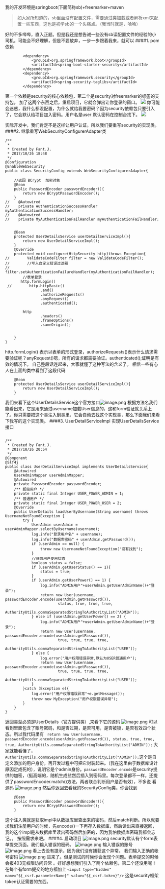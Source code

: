 我的开发环境是springboot(下面简称sb)+freemarker+maven
>如大家所知道的，sb里面没有配置文件，需要通过类加载或者解析xml来配置一些东西，这也是初学sb的一个头痛点。（我当时就是，哈哈）

好的不多哔哔，直入正题。但是我还是想告诫一些没有sb读配置文件的经验的小司机。可能会不好理解，但是不要放弃，一步一步跟着我来，就可以
####1. pom依赖
```
		<dependency>
			<groupId>org.springframework.boot</groupId>
			<artifactId>spring-boot-starter-security</artifactId>
		</dependency>
		<dependency>
			<groupId>org.springframework.security</groupId>
			<artifactId>spring-security-taglibs</artifactId>
		</dependency>
```
第一个依赖是security的核心依赖包，第二个是security对freemarker的标签的支持包。
加了这两个东西之后，重启项目，它就会弹出让你登录的窗口。
![](http://upload-images.jianshu.io/upload_images/5786888-33a576fdf7d6c0a3.png?imageMogr2/auto-orient/strip%7CimageView2/2/w/1240)
你可能会迷惑，我什么都没配置，为什么就给我要密码？因为security依赖包只要引入了，它会默认给项目加入密码。用户名是user 默认密码在控制台找下。
![](https://upload-images.jianshu.io/upload_images/5786888-6a6814076befcca1.png?imageMogr2/auto-orient/strip%7CimageView2/2/w/1240)

实际开发中，我们肯定不是这样让用户认证。所以我们要重写security的实现类。
####2. 继承重写WebSecurityConfigurerAdapter类
```
/**
 *
 * Created by Fant.J.
 * 2017/10/26 18:48
 */
@Configuration
@EnableWebSecurity
public class SecurityConfig extends WebSecurityConfigurerAdapter{

    //返回 BCrypt  加密对象
    @Bean
    public PasswordEncoder passwordEncoder(){
        return new BCryptPasswordEncoder();
    }
//    @Autowired
//    private AuthenticationSuccessHandler myAuthenticationSuccessHandler;
//    @Autowired
//    private MyAuthenticationFailHandler myAuthenticationFailHandler;


    @Bean
    protected UserDetailsService userDetailServiceImpl(){
        return new UserDetailServiceImpl();
    }
    @Override
    protected void configure(HttpSecurity http)throws Exception{
//        ValidateCodeFilter filter = new ValidateCodeFilter();
//        //写入自定义错误过滤器
//        filter.setAuthenticationFailureHandler(myAuthenticationFailHandler);
        //表单登录
       http.formLogin()         
 //        http.httpBasic()
                .and()
                .authorizeRequests()
                .anyRequest()
                .authenticated();

        http
                .headers()
                .frameOptions()
                .sameOrigin();


    }
}
```
 http.formLogin()  表示以表单的形式登录，authorizeRequests()表示什么请求需要验证呢？anyRequest()嗯，所有的请求都需要验证。authenticated();证明是有效的情况下。
自己整段话连起来，大家就懂了这种写法的含义了。
相信一些有心人在上面的类中看到了这段代码
```
    @Bean
    protected UserDetailsService userDetailServiceImpl(){
        return new UserDetailServiceImpl();
    }
```
我们来看下这个UserDetailsService这个官方接口![image.png](http://upload-images.jianshu.io/upload_images/5786888-3caf26e728871478.png?imageMogr2/auto-orient/strip%7CimageView2/2/w/1240)  根据方法名我们能看出来，它是用来通过username加载User信息的，这和form验证就关系上了。你只需要把这个类注入到类里，它会自动去找这个实现类，那么下面我们来看下我写的这个实现类。
####3. UserDetailServiceImpl 实现UserDetailsService接口
```

/**
 * Created by Fant.J.
 * 2017/10/26 20:54
 */
@Component
@Slf4j
public class UserDetailServiceImpl implements UserDetailsService{
    @Autowired
    UserAdminMapper userAdminMapper;
    @Autowired
    private PasswordEncoder passwordEncoder;
    /** 超级用户 */
    private static final Integer USER_POWER_ADMIN = 1;
    /** 普通用户 */
    private static final Integer USER_POWER_USER = 2;
    @Override
    public UserDetails loadUserByUsername(String username) throws UsernameNotFoundException {
        try {
            UserAdmin userAdmin = userAdminMapper.selectByUsername(username);
            log.info("登录用户名" + username);
            log.info("数据库密码" + userAdmin.getPassword());
            if (userAdmin == null) {
                throw new UsernameNotFoundException("没有找到");
            }
            //获取用户使用状态
            boolean status = false;
            if (userAdmin.getUserStatus() == 1){
                status = true;
            }
            if (userAdmin.getUserPower() == 1) {
                log.info("ADMIN用户"+userAdmin.getUserAdminName()+"登录");
                return new User(username, passwordEncoder.encode(userAdmin.getPassword()),
                        status, true, true, true,
                        AuthorityUtils.commaSeparatedStringToAuthorityList("ADMIN"));
            } else if (userAdmin.getUserPower() == 2) {
                log.info("ADMIN用户"+userAdmin.getUserAdminName()+"登录");
                return new User(username, passwordEncoder.encode(userAdmin.getPassword()),
                        true, true, true, true,
                        AuthorityUtils.commaSeparatedStringToAuthorityList("USER"));
            } else {
                log.error("用户权限错误异常,默认为USER普通用户");
                return new User(username, passwordEncoder.encode(userAdmin.getPassword()),
                        true, true, true, true,
                        AuthorityUtils.commaSeparatedStringToAuthorityList("USER"));
            }
        }catch (Exception e){
            log.error("用户权限错误异常"+e.getMessage());
            throw new MyException("用户权限错误异常");
        }
    }
}
```
返回类型必须是UserDetails（官方提供类）,来看下它的源码
![image.png](http://upload-images.jianshu.io/upload_images/5786888-fdd6ad33b9b5c23d.png?imageMogr2/auto-orient/strip%7CimageView2/2/w/1240)
可以看到里面包含了账号密码，和是否过期，是否可用，是否被锁，是否有效四个状态。所以我代码里有
` return new User(username, passwordEncoder.encode(userAdmin.getPassword()),
                        status, true, true, true,
                        AuthorityUtils.commaSeparatedStringToAuthorityList("ADMIN"));`
大家就能看懂了，`AuthorityUtils.commaSeparatedStringToAuthorityList("ADMIN"));`这个是自定义添加的用户身份，再开发过程中可把它封装起来。（我在这里由于数据库设计原因定成死的），说明它是个admin身份。`passwordEncoder.encode`是security提供的加密，（挺高端的，随机生成盐然后插入到密码里。每次登录都不一样，还提供了passwordEncoder.match()方法，两者联合判断用户是否有效），不多说  看源码
![image.png](http://upload-images.jianshu.io/upload_images/5786888-d137a2e366784449.png?imageMogr2/auto-orient/strip%7CimageView2/2/w/1240)
然后你返回去看我的SecurityConfig类，你会找到
```    //加密
    @Bean
    public PasswordEncoder passwordEncoder(){
        return new BCryptPasswordEncoder();
    }
```
这个注入类就是获取impl中从数据库里查出来的密码，然后match判断。所以就要求我们注册用户的时候，先encode()一下再存入数据库，然后读出来直接返回，我的这个impl是从数据库里读出密码然后加密的，因为我怕数据库密码我都会忘记。。
按照需求来吧。
####4. 启动项目
![image.png](http://upload-images.jianshu.io/upload_images/5786888-6d88b892b0990113.png?imageMogr2/auto-orient/strip%7CimageView2/2/w/1240)
security默认有个form表单提交页面。我们输入错误的密码。
![image.png](http://upload-images.jianshu.io/upload_images/5786888-f46b1addad79bb05.png?imageMogr2/auto-orient/strip%7CimageView2/2/w/1240)
输入错误的账号
![image.png](http://upload-images.jianshu.io/upload_images/5786888-a657a862a52d3271.png?imageMogr2/auto-orient/strip%7CimageView2/2/w/1240)
看上去没有提示，因为我们没有捕获这个异常。
我们输入正确的帐号密码
![image.png](http://upload-images.jianshu.io/upload_images/5786888-2c90c22d9317f99b.png?imageMogr2/auto-orient/strip%7CimageView2/2/w/1240)
进来了。但是测试的时候你会发现个问题。表单提交的时候会报403无权限访问异常
。好好想想我们引入了两个依赖包，第二个还没用呢！
在每个有form提交的地方都加上
`<input type="hidden" name="${_csrf.parameterName}" value="${_csrf.token}"/>`
这是security框架token认证需要的东西。




